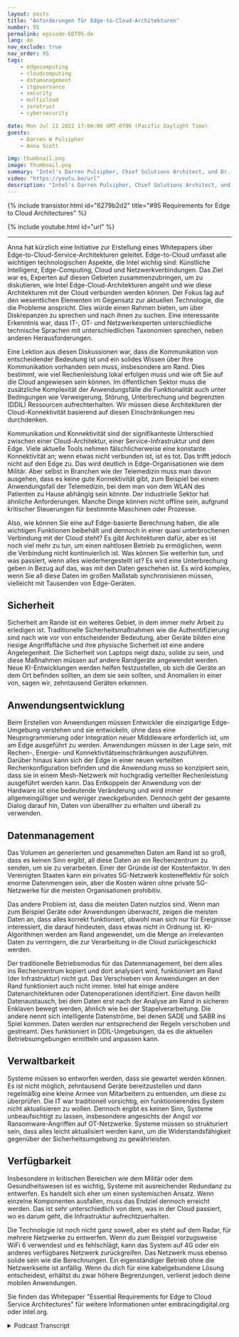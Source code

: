 ```yaml
---
layout: posts
title: "Anforderungen für Edge-to-Cloud-Architekturen"
number: 95
permalink: episode-EDT95-de
lang: de
nav_exclude: true
nav_order: 95
tags:
    - edgecomputing
    - cloudcomputing
    - datamanagement
    - itgovernance
    - security
    - multicloud
    - zerotrust
    - cybersecurity

date: Mon Jul 11 2022 17:00:00 GMT-0700 (Pacific Daylight Time)
guests:
    - Darren W Pulsipher
    - Anna Scott

img: thumbnail.png
image: thumbnail.png
summary: "Intel's Darren Pulsipher, Chief Solutions Architect, und Dr. Anna Scott, Chief Edge Architect, Public Sector, diskutieren wesentliche Anforderungen für Edge-to-Cloud-Service-Architekturen."
video: "https://youtu.be/url"
description: "Intel's Darren Pulsipher, Chief Solutions Architect, und Dr. Anna Scott, Chief Edge Architect, Public Sector, diskutieren wesentliche Anforderungen für Edge-to-Cloud-Service-Architekturen."
---
```


<div>
{% include transistor.html id="6279b2d2" title="#95 Requirements for Edge to Cloud Architectures" %}

{% include youtube.html id="url" %}
</div>

---

Anna hat kürzlich eine Initiative zur Erstellung eines Whitepapers über Edge-to-Cloud-Service-Architekturen geleitet. Edge-to-Cloud umfasst alle wichtigen technologischen Aspekte, die Intel wichtig sind: Künstliche Intelligenz, Edge-Computing, Cloud und Netzwerkverbindungen. Das Ziel war es, Experten auf diesen Gebieten zusammenzubringen, um zu diskutieren, wie Intel Edge-Cloud-Architekturen angeht und wie diese Architekturen mit der Cloud verbunden werden können. Der Fokus lag auf den wesentlichen Elementen im Gegensatz zur aktuellen Technologie, die die Probleme anspricht. Dies würde einen Rahmen bieten, um über Diskrepanzen zu sprechen und nach ihnen zu suchen. Eine interessante Erkenntnis war, dass IT-, OT- und Netzwerkexperten unterschiedliche technische Sprachen mit unterschiedlichen Taxonomien sprechen, neben anderen Herausforderungen.

Eine Lektion aus diesen Diskussionen war, dass die Kommunikation von entscheidender Bedeutung ist und ein solides Wissen über Ihre Kommunikation vorhanden sein muss, insbesondere am Rand. Dies bestimmt, wie viel Rechenleistung lokal erfolgen muss und wie oft Sie auf die Cloud angewiesen sein können. Im öffentlichen Sektor muss die zusätzliche Komplexität der Anwendungsfälle die Funktionalität auch unter Bedingungen wie Verweigerung, Störung, Unterbrechung und begrenzten (DDIL) Ressourcen aufrechterhalten. Wir müssen diese Architekturen der Cloud-Konnektivität basierend auf diesen Einschränkungen neu durchdenken.

Kommunikation und Konnektivität sind der signifikanteste Unterschied zwischen einer Cloud-Architektur, einer Service-Infrastruktur und dem Edge. Viele aktuelle Tools nehmen fälschlicherweise eine konstante Konnektivität an; wenn etwas nicht verbunden ist, ist es tot. Das trifft jedoch nicht auf den Edge zu. Das wird deutlich in Edge-Organisationen wie dem Militär. Aber selbst in Branchen wie der Telemedizin muss man davon ausgehen, dass es keine gute Konnektivität gibt, zum Beispiel bei einem Anwendungsfall der Telemedizin, bei dem man von dem WLAN des Patienten zu Hause abhängig sein könnte. Der industrielle Sektor hat ähnliche Anforderungen. Manche Dinge können nicht offline sein, aufgrund kritischer Steuerungen für bestimmte Maschinen oder Prozesse.

Also, wie können Sie eine auf Edge-basierte Berechnung haben, die alle wichtigen Funktionen beibehält und dennoch in einer quasi unterbrochenen Verbindung mit der Cloud steht? Es gibt Architekturen dafür, aber es ist noch viel mehr zu tun, um einen nahtlosen Betrieb zu ermöglichen, wenn die Verbindung nicht kontinuierlich ist. Was können Sie weiterhin tun, und was passiert, wenn alles wiederhergestellt ist? Es wird eine Unterbrechung geben in Bezug auf das, was mit den Daten geschehen ist. Es wird komplex, wenn Sie all diese Daten im großen Maßstab synchronisieren müssen, vielleicht mit Tausenden von Edge-Geräten.

## Sicherheit

Sicherheit am Rande ist ein weiteres Gebiet, in dem immer mehr Arbeit zu erledigen ist. Traditionelle Sicherheitsmaßnahmen wie die Authentifizierung sind nach wie vor von entscheidender Bedeutung, aber Geräte bilden eine riesige Angriffsfläche und ihre physische Sicherheit ist eine andere Angelegenheit. Die Sicherheit von Laptops neigt dazu, solide zu sein, und diese Maßnahmen müssen auf andere Randgeräte angewendet werden. Neue KI-Entwicklungen werden helfen festzustellen, ob sich die Geräte an dem Ort befinden sollten, an dem sie sein sollten, und Anomalien in einer von, sagen wir, zehntausend Geräten erkennen.

## Anwendungsentwicklung

Beim Erstellen von Anwendungen müssen Entwickler die einzigartige Edge-Umgebung verstehen und sie entwickeln, ohne dass eine Neuprogrammierung oder Integration neuer Middleware erforderlich ist, um am Edge ausgeführt zu werden. Anwendungen müssen in der Lage sein, mit Rechen-, Energie- und Konnektivitätseinschränkungen auszuführen. Darüber hinaus kann sich der Edge in einer neuen verteilten Rechenkonfiguration befinden und die Anwendung muss so konzipiert sein, dass sie in einem Mesh-Netzwerk mit hochgradig verteilter Rechenleistung ausgeführt werden kann. Das Entkoppeln der Anwendung von der Hardware ist eine bedeutende Veränderung und wird immer allgemeingültiger und weniger zweckgebunden. Dennoch geht der gesamte Dialog darauf hin, Daten von überallher zu erhalten und überall zu verwenden.

## Datenmanagement

Das Volumen an generierten und gesammelten Daten am Rand ist so groß, dass es keinen Sinn ergibt, all diese Daten an ein Rechenzentrum zu senden, um sie zu verarbeiten. Einer der Gründe ist der Kostenfaktor. In den Vereinigten Staaten kann ein privates 5G-Netzwerk kosteneffektiv für solch enorme Datenmengen sein, aber die Kosten wären ohne private 5G-Netzwerke für die meisten Organisationen prohibitiv.

Das andere Problem ist, dass die meisten Daten nutzlos sind. Wenn man zum Beispiel Geräte oder Anwendungen überwacht, zeigen die meisten Daten an, dass alles korrekt funktioniert, obwohl man sich nur für Ereignisse interessiert, die darauf hindeuten, dass etwas nicht in Ordnung ist. KI-Algorithmen werden am Rand angewendet, um die Menge an irrelevanten Daten zu verringern, die zur Verarbeitung in die Cloud zurückgeschickt werden.

Der traditionelle Betriebsmodus für das Datenmanagement, bei dem alles ins Rechenzentrum kopiert und dort analysiert wird, funktioniert am Rand (der Infrastruktur) nicht gut. Das Verschieben von Anwendungen an den Rand funktioniert auch nicht immer. Intel hat einige andere Datenarchitekturen oder Datenoperationen identifiziert. Eine davon heißt Datenaustausch, bei dem Daten erst nach der Analyse am Rand in sicheren Enklaven bewegt werden, ähnlich wie bei der Stapelverarbeitung. Die andere nennt sich intelligente Datenströme, bei denen SADE und SABR ins Spiel kommen. Daten werden nur entsprechend der Regeln verschoben und gestreamt. Dies funktioniert in DDIL-Umgebungen, da es die aktuellen Betriebsumgebungen ermitteln und anpassen kann.

## Verwaltbarkeit

Systeme müssen so entworfen werden, dass sie gewartet werden können. Es ist nicht möglich, zehntausend Geräte bereitzustellen und dann regelmäßig eine kleine Armee von Mitarbeitern zu entsenden, um diese zu überprüfen. Die IT war traditionell vorsichtig, ein funktionierendes System nicht aktualisieren zu wollen. Dennoch ergibt es keinen Sinn, Systeme unbeaufsichtigt zu lassen, insbesondere angesichts der Angst vor Ransomware-Angriffen auf OT-Netzwerke. Systeme müssen so strukturiert sein, dass alles leicht aktualisiert werden kann, um die Widerstandsfähigkeit gegenüber der Sicherheitsumgebung zu gewährleisten.

## Verfügbarkeit

Insbesondere in kritischen Bereichen wie dem Militär oder dem Gesundheitswesen ist es wichtig, Systeme mit ausreichender Redundanz zu entwerfen. Es handelt sich eher um einen systemischen Ansatz. Wenn einzelne Komponenten ausfallen, muss das Endziel dennoch erreicht werden. Das ist sehr unterschiedlich von dem, was in der Cloud passiert, wo es darum geht, die Infrastruktur aufrechtzuerhalten.

Die Technologie ist noch nicht ganz soweit, aber es steht auf dem Radar, für mehrere Netzwerke zu entwerfen. Wenn du zum Beispiel vorzugsweise WiFi 6 verwendest und es fehlschlägt, kann das System auf 4G oder ein anderes verfügbares Netzwerk zurückgreifen. Das Netzwerk muss ebenso solide sein wie die Berechnungen. Ein eigenständiger Betrieb ohne die Netzwerkseite ist anfällig. Wenn du dich für eine kabelgebundene Lösung entscheidest, erhältst du zwar höhere Begrenzungen, verlierst jedoch deine mobilen Anwendungen.

Sie finden das Whitepaper "Essential Requirements for Edge to Cloud Service Architectures" für weitere Informationen unter embracingdigital.org oder intel.org.



<details>
<summary> Podcast Transcript </summary>

<p></p>

</details>
